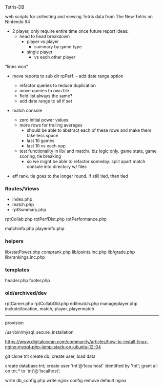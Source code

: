 Tetris-DB

web scripts for collecting and viewing Tetris data from The New Tetris on Nintendo 64

- 2 player, only require entire time once
future report ideas:
  - head to head breakdown
    - player vs player
      - summary by game type
    - single player
      - vs each other player

"lines won"

- move reports to sub dir
  rpPerf: - add date range option
    - refactor queries to reduce duplication
    - move queries to own file
    - field list always the same?
    - add date range to all if set
- match console
  - zero initial power values
  - more rows for trailing averages
    - should be able to abstract each of these rows and make them take less space
    - last 10 games
    - last 10 vs each opp
  - test functionality in lib/ and match/. biz logic only. game state, game scoring, tie breaking
    - so we might be able to refactor someday. split apart match console into directory w/ files

- eff rank. tie goes to the longer round. if still tied, then tied




### Routes/Views
- index.php
- match.php
- rptSummary.php

rptCollab.php
rptPerfDist.php
rptPerformance.php

matchinfo.php
playerinfo.php

### helpers
lib/statPower.php
comprank.php
lib/points.inc.php
lib/grade.php
lib/rankings.inc.php

### templates
header.php
footer.php

### old/archived/dev
rptCareer.php
rptCollabOld.php
editmatch.php
manageplayer.php
include/location, match, player, playermatch


---


provision

/usr/bin/mysql_secure_installation

https://www.digitalocean.com/community/articles/how-to-install-linux-nginx-mysql-php-lemp-stack-on-ubuntu-12-04

git clone tnt
create db, create user, load data

create database tnt;
create user 'tnt'@'localhost' identified by 'tnt';
grant all on tnt.* to 'tnt'@'localhost';

write db_config.php
write nginx config
remove default nginx